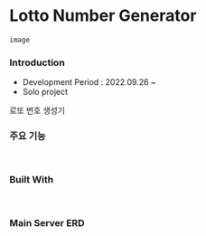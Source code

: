 # Lotto Number Generator
`image`
<br>

### Introduction
* Development Period : 2022.09.26 ~
* Solo project

로또 번호 생성기
<br>

### 주요 기능
<br>

### Built With
<br>

### Main Server ERD


